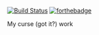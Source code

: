 [![Build Status](https://travis-ci.org/NickTikhomirov/BMSTU_WORK.svg?branch=master)](https://travis-ci.org/NickTikhomirov/BMSTU_WORK)
[![forthebadge](https://forthebadge.com/images/badges/designed-in-ms-paint.svg)](https://forthebadge.com)

My curse (got it?) work
